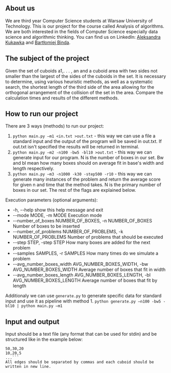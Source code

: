 About us
---------
We are third year Computer Science students at Warsaw University of Technology. 
This is our project for the course called Analysis of algorithms. 
We are both interested in the fields of Computer Science especially data science and algorithmic thinking. 
You can find us on LinkedIn: [Aleksandra Kukawka](https://www.linkedin.com/in/aleksandrakukawka/) and [Bartłomiej Binda](https://www.linkedin.com/in/bart%C5%82omiej-binda-936915147/).

## The subject of the project
Given the set of cuboids a1,. . . , an and a cuboid area with two sides not smaller than the largest of the sides of the cuboids in the set. It is necessary to determine, using various heuristic methods, as well as a systematic search, the shortest length of the third side of the area allowing for the orthogonal arrangement of the collision of the set in the area. Compare the calculation times and results of the different methods.

## How to run our project
There are 3 ways (methods) to run our project:
1. ```python main.py –m1 <in.txt >out.txt``` - this way we can use a file a standard input and the output of the program will be saved in out.txt. If out.txt isn't specified the results will be returned in terminal.
2. ```python main.py –m2 -n100 -bw5 -bl10 >out.txt``` - this way we can generate input for our program. N is the number of boxes in our set. Bw and bl mean how many boxes should on average fit in base's width and length respectively. 
3. ```python main.py –m3 -n1000 -k30 -step500 -r10``` - this way we can generate many instances of the problem and return the average score for given n and time that the method takes. N is the primary number of boxes in our set. The rest of the flags are explained below.

Execution parameters (optional arguments):
*  -h, --help            show this help message and exit
*  --mode MODE, -m MODE  Execution mode
*  --number_of_boxes NUMBER_OF_BOXES, -n NUMBER_OF_BOXES
                        Number of boxes to be inserted
*  --number_of_problems NUMBER_OF_PROBLEMS, -k NUMBER_OF_PROBLEMS
                        Number of problems that should be executed
*  --step STEP, -step STEP
                        How many boxes are added for the next problem
*  --samples SAMPLES, -r SAMPLES
                        How many times do we simulate a problem
*  --avg_number_boxes_width AVG_NUMBER_BOXES_WIDTH, -bw AVG_NUMBER_BOXES_WIDTH
                        Average number of boxes that fit in width
*  --avg_number_boxes_length AVG_NUMBER_BOXES_LENGTH, -bl AVG_NUMBER_BOXES_LENGTH
                        Average number of boxes that fit by length

Additionaly we can use ```generate.py``` to generate specific data for standard input and use it as pipeline with method 1.
```python generate.py –n100 -bw5 -bl10 | python main.py –m1```

## Input and output
Input should be a text file (any format that can be used for stdin) and be structured like in the example below:
```20,10,10
50,30,20
10,20,5
...```
All edges should be separated by commas and each cuboid should be written in new line.
